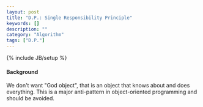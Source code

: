 ```yaml
---
layout: post
title: "D.P.: Single Responsibility Principle"
keywords: []
description: ""
category: "Algorithm"
tags: ["D.P."]
---
```

{% include JB/setup %}


#### Background
We don't want "God object", that is an object that knows about and does
everything. This is a major anti-pattern in object-oriented programming and
should be avoided.

